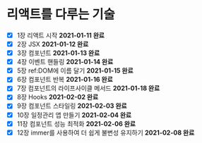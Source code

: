 # 리액트를 다루는 기술

- [x] 1장 리액트 시작 **2021-01-11 완료**
- [x] 2장 JSX **2021-01-12 완료**
- [x] 3장 컴포넌트 **2021-01-13 완료**
- [x] 4장 이벤트 핸들링 **2021-01-14 완료**
- [x] 5장 ref:DOM에 이름 달기 **2021-01-15 완료**
- [x] 6장 컴포넌트 반복 **2021-01-16 완료**
- [x] 7장 컴포넌트의 라이프사이클 메서드 **2021-01-18 완료**
- [x] 8장 Hooks **2021-02-02 완료**
- [x] 9장 컴포넌트 스타일링 **2021-02-03 완료**
- [x] 10장 일정관리 앱 만들기 **2021-02-04 완료**
- [x] 11장 컴포넌트 성능 최적화 **2021-02-06 완료**
- [x] 12장 immer를 사용하여 더 쉽게 불변성 유지하기 **2021-02-08 완료**